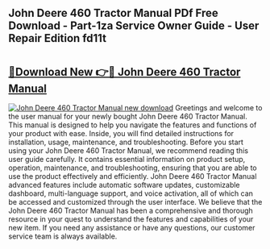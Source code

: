 ## John Deere 460 Tractor Manual PDf Free Download - Part-1za Service Owner Guide - User Repair Edition fd11t

# <h2><a href="http://bc86074.oget.top/?id=John+Deere+460+Tractor+Manual">🔗Download New 👉🔴 John Deere 460 Tractor Manual</a></h2>

[![John Deere 460 Tractor Manual new download](https://i.imgur.com/5g1atiW.png)](http://bc86074.oget.top/?id=John+Deere+460+Tractor+Manual)
Greetings and welcome to the user manual for your newly bought John Deere 460 Tractor Manual. This manual is designed to help you navigate the features and functions of your product with ease. Inside, you will find detailed instructions for installation, usage, maintenance, and troubleshooting. Before you start using your John Deere 460 Tractor Manual, we recommend reading this user guide carefully. It contains essential information on product setup, operation, maintenance, and troubleshooting, ensuring that you are able to use the product effectively and efficiently. John Deere 460 Tractor Manual advanced features include automatic software updates, customizable dashboard, multi-language support, and voice activation, all of which can be accessed and customized through the user interface. We believe that the John Deere 460 Tractor Manual has been a comprehensive and thorough resource in your quest to understand the features and capabilities of your new item. If you need any assistance or have any questions, our customer service team is always available.
